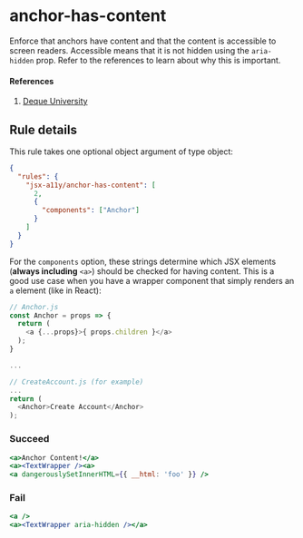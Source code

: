 # anchor-has-content

Enforce that anchors have content and that the content is accessible to screen readers. Accessible means that it is not hidden using the `aria-hidden` prop. Refer to the references to learn about why this is important.

#### References

1.  [Deque University](https://dequeuniversity.com/rules/axe/1.1/link-name)

## Rule details

This rule takes one optional object argument of type object:

```json
{
  "rules": {
    "jsx-a11y/anchor-has-content": [
      2,
      {
        "components": ["Anchor"]
      }
    ]
  }
}
```

For the `components` option, these strings determine which JSX elements (**always including** `<a>`) should be checked for having content. This is a good use case when you have a wrapper component that simply renders an `a` element (like in React):

```js
// Anchor.js
const Anchor = props => {
  return (
    <a {...props}>{ props.children }</a>
  );
}

...

// CreateAccount.js (for example)
...
return (
  <Anchor>Create Account</Anchor>
);
```

### Succeed

```jsx
<a>Anchor Content!</a>
<a><TextWrapper /><a>
<a dangerouslySetInnerHTML={{ __html: 'foo' }} />
```

### Fail

```jsx
<a />
<a><TextWrapper aria-hidden /></a>
```
